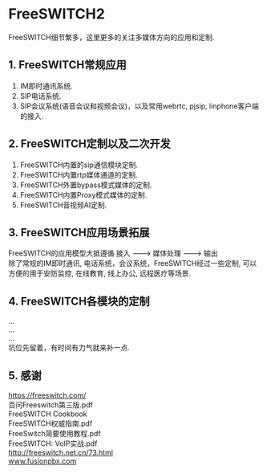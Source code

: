 # FreeSWITCH2
FreeSWITCH细节繁多，这里更多的关注多媒体方向的应用和定制.

## 1. FreeSWITCH常规应用
1. IM即时通讯系统.  
2. SIP电话系统.  
3. SIP会议系统(语音会议和视频会议)，以及常用webrtc, pjsip, linphone客户端的接入.  

## 2. FreeSWITCH定制以及二次开发
1. FreeSWITCH内置的sip通信模块定制.  
2. FreeSWITCH内置rtp媒体通道的定制.  
3. FreeSWITCH外置bypass模式媒体的定制.  
4. FreeSWITCH内置Proxy模式媒体的定制.  
5. FreeSWITCH音视频AI定制.  

## 3. FreeSWITCH应用场景拓展
FreeSWITCH的应用模型大抵遵循 接入 ---> 媒体处理 ---> 输出  
除了常规的IM即时通讯, 电话系统，会议系统，FreeSWITCH经过一些定制, 可以方便的用于安防监控, 在线教育, 线上办公, 远程医疗等场景.  

## 4. FreeSWITCH各模块的定制
...  
...  
...  
坑位先留着，有时间有力气就来补一点.

## 5. 感谢
https://freeswitch.com/  
百问Freeswitch第三版.pdf  
FreeSWITCH Cookbook  
FreeSWITCH权威指南.pdf  
FreeSwitch简要使用教程.pdf  
FreeSWITCH: VoIP实战.pdf  
http://freeswitch.net.cn/73.html  
www.fusionpbx.com  


